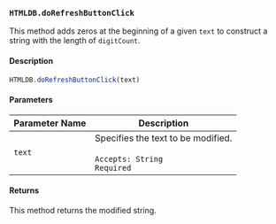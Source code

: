 ### `HTMLDB.doRefreshButtonClick`

This method adds zeros at the beginning of a given `text` to construct a string with the length of `digitCount`.

#### Description

```javascript
HTMLDB.doRefreshButtonClick(text)
```

#### Parameters

| Parameter Name             | Description                               |
| -------------------------- | ----------------------------------------- |
| `text` | Specifies the text to be modified.<br><br>`Accepts: String`<br>`Required` |

#### Returns

This method returns the modified string.
